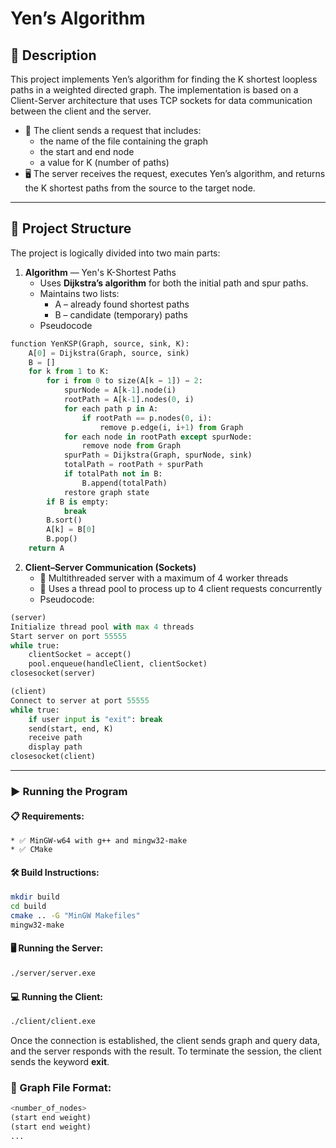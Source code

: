 # Yen’s Algorithm

## 📝 Description  
This project implements Yen’s algorithm for finding the K shortest loopless paths in a weighted directed graph. The implementation is based on a Client-Server architecture that uses TCP sockets for data communication between the client and the server.
* 🧾 The client sends a request that includes:
    * the name of the file containing the graph
    * the start and end node
    * a value for K (number of paths)
* 🖥️ The server receives the request, executes Yen’s algorithm, and returns the K shortest paths from the source to the target node.

---

## 📂 Project Structure
The project is logically divided into two main parts:

1. **Algorithm** — Yen's K-Shortest Paths
    * Uses **Dijkstra’s algorithm** for both the initial path and spur paths.
    * Maintains two lists:
        * A – already found shortest paths
        * B – candidate (temporary) paths
    * Pseudocode
```python 
function YenKSP(Graph, source, sink, K):
    A[0] = Dijkstra(Graph, source, sink)
    B = []
    for k from 1 to K:
        for i from 0 to size(A[k − 1]) − 2:
            spurNode = A[k-1].node(i)
            rootPath = A[k-1].nodes(0, i)
            for each path p in A:
                if rootPath == p.nodes(0, i):
                    remove p.edge(i, i+1) from Graph
            for each node in rootPath except spurNode:
                remove node from Graph
            spurPath = Dijkstra(Graph, spurNode, sink)
            totalPath = rootPath + spurPath
            if totalPath not in B:
                B.append(totalPath)
            restore graph state
        if B is empty:
            break
        B.sort()
        A[k] = B[0]
        B.pop()
    return A 
```

2. **Client–Server Communication (Sockets)**
    * 🧵 Multithreaded server with a maximum of 4 worker threads
    * 🧮 Uses a thread pool to process up to 4 client requests concurrently
    * Pseudocode:
```python 
(server)
Initialize thread pool with max 4 threads
Start server on port 55555
while true:
    clientSocket = accept()
    pool.enqueue(handleClient, clientSocket)
closesocket(server)

(client)
Connect to server at port 55555
while true:
    if user input is "exit": break
    send(start, end, K)
    receive path
    display path
closesocket(client)
```
---


### ▶️ Running the Program

#### 📋 Requirements:
    * ✅ MinGW-w64 with g++ and mingw32-make
    * ✅ CMake

#### 🛠️ Build Instructions:
```bash 
mkdir build
cd build
cmake .. -G "MinGW Makefiles"
mingw32-make
```

#### 🖥️ Running the Server:
```bash 
./server/server.exe
```

#### 💻 Running the Client:
```bash 
./client/client.exe
```
Once the connection is established, the client sends graph and query data, and the server responds with the result.
To terminate the session, the client sends the keyword **exit**.

### 📄 Graph File Format:
```python
<number_of_nodes>
(start end weight)
(start end weight)
...
```
